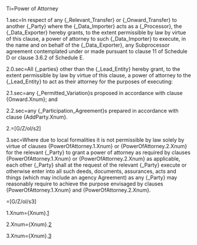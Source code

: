 Ti=Power of Attorney

1.sec=In respect of any {_Relevant_Transfer} or {_Onward_Transfer} to another {_Party} where the {_Data_Importer} acts as a {_Processor}, the {_Data_Exporter} hereby grants, to the extent permissible by law by virtue of this clause, a power of attorney to such {_Data_Importer} to execute, in the name and on behalf of the {_Data_Exporter}, any Subprocessor agreement contemplated under or made pursuant to clause 11 of Schedule D or clause 3.6.2 of Schedule E.

2.0.sec=All {_parties} other than the {_Lead_Entity} hereby grant, to the extent permissible by law by virtue of this clause, a power of attorney to the {_Lead_Entity} to act as their attorney for the purposes of executing:

2.1.sec=any {_Permitted_Variation}s proposed in accordance with clause {Onward.Xnum}; and

2.2.sec=any {_Participation_Agreement}s prepared in accordance with clause {AddParty.Xnum}. 

2.=[G/Z/ol/s2]

3.sec=Where due to local formalities it is not permissible by law solely by virtue of clauses {PowerOfAttorney.1.Xnum} or {PowerOfAttorney.2.Xnum} for the relevant {_Party} to grant a power of attorney as required by clauses {PowerOfAttorney.1.Xnum} or {PowerOfAttorney.2.Xnum} as applicable, each other {_Party} shall at the request of the relevant {_Party} execute or otherwise enter into all such deeds, documents, assurances, acts and things (which may include an agency Agreement) as any {_Party} may reasonably require to achieve the purpose envisaged by clauses {PowerOfAttorney.1.Xnum} and {PowerOfAttorney.2.Xnum}.

=[G/Z/ol/s3]

1.Xnum={Xnum}.<a href='#PowerOfAttorney.1.sec' class='xref'>1</a>

2.Xnum={Xnum}.<a href='#PowerOfAttorney.2.sec' class='xref'>2</a>

3.Xnum={Xnum}.<a href='#PowerOfAttorney.3.sec' class='xref'>3</a>

